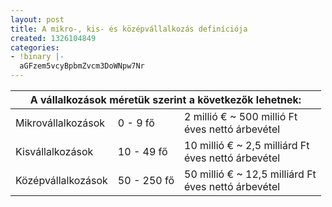 ```yaml
---
layout: post
title: A mikro-, kis- és középvállalkozás definíciója
created: 1326104849
categories:
- !binary |-
  aGFzem5vcyBpbmZvcm3DoWNpw7Nr
---
```

<table id="hasznos" summary="Vállalkozások besorolása méret szerint"><thead><tr><th scope="col" colspan="3">A vállalkozások méretük szerint a következők lehetnek:</th></tr></thead><tbody><tr><td class="hasznoscolumn-1">Mikrovállalkozások</td><td class="hasznoscolumn">0 - 9 fő</td><td class="hasznoscolumn">2 millió € ~ 500 millió Ft <br>éves nettó árbevétel</td></tr><tr><td class="hasznoscolumn-1">Kisvállalkozások</td><td class="hasznoscolumn">10 - 49 fő</td><td class="hasznoscolumn">10 millió € ~ 2,5 milliárd Ft <br>éves nettó árbevétel</td></tr><tr><td class="hasznoscolumn-1">Középvállalkozások</td><td class="hasznoscolumn">50 - 250 fő</td><td class="hasznoscolumn">50 millió € ~ 12,5 milliárd Ft <br>éves nettó árbevétel</td></tr></tbody></table>
